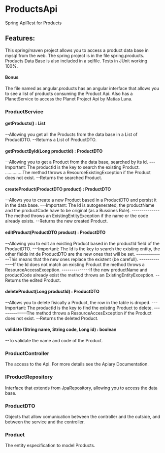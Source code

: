 # ProductsApi
Spring ApiRest for Products

## Features:
This spring/maven project allows you to access a product data base in mysql from the web.
The spring project is in the file spring.products.
Products Data Base is also included in a sqlfile.
Tests in JUnit working 100%.
#### Bonus
The file named as angular.products has an angular interface that allows you to see a list of products consuming the Product Api.
Also has a PlanetService to access the Planet Project Api by Matias Luna.

### ProductService

#### getProducts() : List<ProductDTO>
--Allowing you get all the Products from the data base in a List of ProductDTO.
--Returns a List of ProductDTO.

#### getProductById(Long productId) : ProductDTO
--Allowing you to get a Product from the data base, searched by its id.
---Important: The productId is the key to search the existing Product.
..............The method throws a ResourceExistingException if the Product does not exist.
--Returns the searched Product.

#### createProduct(ProductDTO product) : ProductDTO
--Allows you to create a new Product based in a ProductDTO and persist it in the data base.
---Important: The Id is autogenerated, the productName and the productCode have to be original (as a Bussines Rule).
--------------The method throws an ExistingEntityException if the name or the code already exists.
--Returns the new created Product.

#### editProduct(ProductDTO product) : ProductDTO
--Allowing you to edit an existing Product based in the productId field of the ProductDTO.
---Important: The Id is the key to search the existing entity, the other fields int de ProductDTO are the new ones that will be set.
--------------This means that the new ones replace the existent (be carefull).
--------------If the Id does not match an existing Product the method throws a ResourceAccessException.
--------------If the new productName and productCode already exist the method throws an ExistingEntityException.
--Returns the edited Product.

#### deleteProduct(Long productId) : ProductDTO
--Allows you to delete fisically a Product, the row in the table is droped.
---Important: The productId is the key to find the existing Product to delete.
--------------The method throws a ResourceAccesException if the Product does not exist.
--Returns the deleted Product.

#### validate (String name, String code, Long id) : boolean
--To validate the name and code of the Product.

### ProductController 
The access to the Api.
For more details see the Apiary Documentation.

### IProductRepository
Interface that extends from JpaRepository, allowing you to access the data base.

### ProductDTO
Objects that allow comunication between the controller and the outside, and between the service and the controller.

### Product
The entity especification to model Products.

